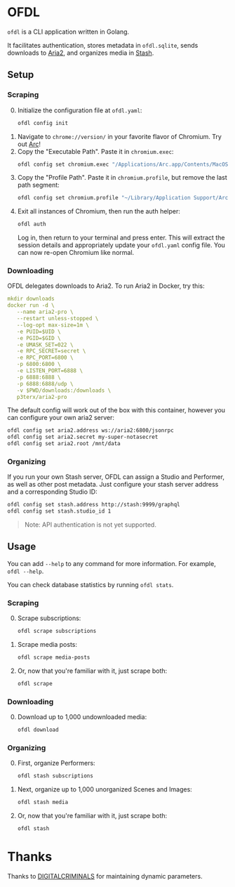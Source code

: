 # OFDL

`ofdl` is a CLI application written in Golang.

It facilitates authentication, stores metadata in `ofdl.sqlite`, sends downloads to [Aria2](https://aria2.github.io/), and organizes media in [Stash](https://stashapp.cc/).

## Setup

### Scraping

0. Initialize the configuration file at `ofdl.yaml`:
   ```bash
   ofdl config init
   ```
0. Navigate to `chrome://version/` in your favorite flavor of Chromium. Try out [Arc](https://arc.net/gift/23df283b)!
0. Copy the "Executable Path". Paste it in `chromium.exec`:
   ```bash
   ofdl config set chromium.exec "/Applications/Arc.app/Contents/MacOS/Arc"
   ```
0. Copy the "Profile Path". Paste it in `chromium.profile`, but remove the last path segment:
   ```bash
   ofdl config set chromium.profile "~/Library/Application Support/Arc/User Data/"
   ```
0. Exit all instances of Chromium, then run the auth helper:
   ```bash
   ofdl auth
   ```
   Log in, then return to your terminal and press enter. This will extract the session details and appropriately update your `ofdl.yaml` config file. You can now re-open Chromium like normal.

### Downloading

OFDL delegates downloads to Aria2. To run Aria2 in Docker, try this:

```yaml
mkdir downloads
docker run -d \
   --name aria2-pro \
   --restart unless-stopped \
   --log-opt max-size=1m \
   -e PUID=$UID \
   -e PGID=$GID \
   -e UMASK_SET=022 \
   -e RPC_SECRET=secret \
   -e RPC_PORT=6800 \
   -p 6800:6800 \
   -e LISTEN_PORT=6888 \
   -p 6888:6888 \
   -p 6888:6888/udp \
   -v $PWD/downloads:/downloads \
   p3terx/aria2-pro
```

The default config will work out of the box with this container, however you can configure your own aria2 server:

```bash
ofdl config set aria2.address ws://aria2:6800/jsonrpc
ofdl config set aria2.secret my-super-notasecret
ofdl config set aria2.root /mnt/data
```

### Organizing

If you run your own Stash server, OFDL can assign a Studio and Performer, as well as other post metadata. Just configure your stash server address and a corresponding Studio ID:

```bash
ofdl config set stash.address http://stash:9999/graphql
ofdl config set stash.studio_id 1
```

> Note: API authentication is not yet supported.

## Usage

You can add `--help` to any command for more information. For example,
`ofdl --help`.

You can check database statistics by running `ofdl stats`.

### Scraping

0. Scrape subscriptions:
   ```bash
   ofdl scrape subscriptions
   ```
0. Scrape media posts:
   ```bash
   ofdl scrape media-posts
   ```
0. Or, now that you're familiar with it, just scrape both:
   ```bash
   ofdl scrape
   ```

### Downloading

0. Download up to 1,000 undownloaded media:
   ```bash
   ofdl download
   ```

### Organizing

0. First, organize Performers:
   ```bash
   ofdl stash subscriptions
   ```
0. Next, organize up to 1,000 unorganized Scenes and Images:
   ```bash
   ofdl stash media
   ```
0. Or, now that you're familiar with it, just scrape both:
   ```bash
   ofdl stash
   ```

# Thanks

Thanks to [DIGITALCRIMINALS](https://github.com/DIGITALCRIMINALS) for maintaining dynamic parameters.
